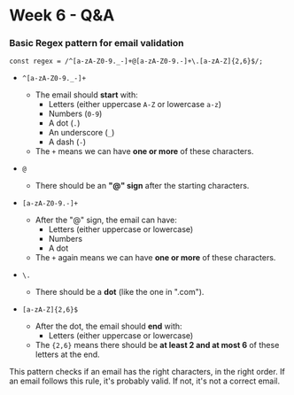 # Week 6 - Q&A

### Basic Regex pattern for email validation

`const regex = /^[a-zA-Z0-9._-]+@[a-zA-Z0-9.-]+\.[a-zA-Z]{2,6}$/;`

- `^[a-zA-Z0-9._-]+`

  - The email should **start** with:
    - Letters (either uppercase `A-Z` or lowercase `a-z`)
    - Numbers (`0-9`)
    - A dot (`.`)
    - An underscore (`_`)
    - A dash (`-`)
  - The `+` means we can have **one or more** of these characters.

- `@`
  - There should be an **"@" sign** after the starting characters.
- `[a-zA-Z0-9.-]+`
  - After the "@" sign, the email can have:
    - Letters (either uppercase or lowercase)
    - Numbers
    - A dot
  - The `+` again means we can have **one or more** of these characters.
- `\.`
  - There should be a **dot** (like the one in ".com").
- `[a-zA-Z]{2,6}$`
  - After the dot, the email should **end** with:
    - Letters (either uppercase or lowercase)
  - The `{2,6}` means there should be **at least 2 and at most 6** of these letters at the end.

This pattern checks if an email has the right characters, in the right order. If an email follows this rule, it's probably valid. If not, it's not a correct email.

